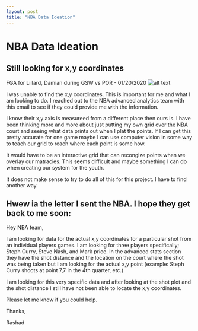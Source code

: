 ```yaml
---
layout: post
title: "NBA Data Ideation"
---
```


# NBA Data Ideation 
## Still looking for x,y coordinates

FGA for Lillard, Damian during GSW vs POR - 01/20/2020
![alt text](shotchart.png)


I was unable to find the x,y coordinates.  This is important for me and what I am looking to do.  I reached out to the NBA advanced analytics team with this email to
see if they could provide me with the information. 

I know their x,y axis is measureed from a different place then ours is.  I have been thinking more and more about just putting my own grid over the NBA court and seeing what data prints out when I plat the points. 
If I can get this pretty accurate for one game maybe I can use computer vision in some way to teach our grid to reach where each point is some how.  

It would have to be an interactive grid that can recongize points when we overlay our matracies. This seems difficult and maybe something I can do when creating our system for the youth.  

It does not make sense to try to do all of this for this project.  I have to find another way. 

## Hwew ia the letter I sent the NBA.  I hope they get back to me soon:

Hey NBA team, 

I am looking for data for the actual x,y coordinates for a particular shot from an individual players games. I am looking for three players specifically; Steph Curry, Steve Nash, and Mark price.  In the advanced stats section they have the shot distance and the location on the court where the shot was being taken but I am looking for the actual x,y point (example: Steph Curry shoots at point 7,7 in the 4th quarter, etc.)

I am looking for this very specific data and after looking at the shot plot and the shot distance I still have not been able to locate the x,y coordinates. 

Please let me know if you could help. 

Thanks, 

Rashad

